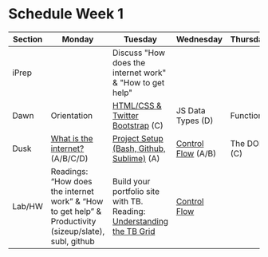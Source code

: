 # Schedule Week 1

| Section | Monday      | Tuesday | Wednesday | Thursday  | Friday  |  
| ------  | ------      | ------- | --------  | --------- | ------- |  
| iPrep | | Discuss "How does the internet work" & "How to get help" | | |
| Dawn    | Orientation | [HTML/CSS & Twitter Bootstrap](https://github.com/sf-wdi-19-20/modules/tree/master/1.3-HTMLandCSS) (C) |  JS Data Types (D) | Functions | Review Pods  |  
| Dusk    | [What is the internet?](https://github.com/sf-wdi-19-20/modules/tree/master/1.1-TheInternet) (A/B/C/D) | [Project Setup (Bash, Github, Sublime)](https://github.com/sf-wdi-19-20/modules/tree/master/1.2-ProjectSetup) (A)   | [Control Flow](https://github.com/sf-wdi-19-20/modules/tree/master/1.5-ControlFlow) (A/B) | The DOM (C) | Weekend Lab |  
| Lab/HW  | Readings: “How does the internet work” & “How to get help” & Productivity (sizeup/slate), subl, github | Build your portfolio site with TB. Reading: [Understanding the TB Grid](https://scotch.io/tutorials/understanding-the-bootstrap-3-grid-system) | [Control Flow](https://github.com/sf-wdi-18/control_flow ) |  |  | | 
